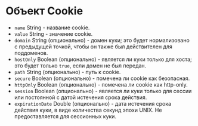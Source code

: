 # Объект Cookie

* `name` String - название cookie.
* `value` String - значение cookie.
* `domain` String (опционально) - домен куки; это будет нормализовано с предыдущей точкой, чтобы он также был действителен для поддоменов.
* `hostOnly` Boolean (опционально) - является ли куки только для хоста; это будет только `true`, если домен не был передан.
* `path` String (опционально) - путь к cookie.
* `secure` Boolean (опционально) - помечена ли cookie как безопасная.
* `httpOnly` Boolean (опционально) - помечена ли cookie как http-only.
* `session` Boolean (опционально) - является ли куки только для сессии или постоянной с датой истечения срока действия.
* `expirationDate` Double (опционально) - дата истечения срока действия куки, в виде количества секунд эпохи UNIX. Не предоставляется для сессионных куки.